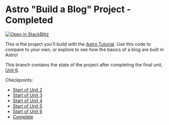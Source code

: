 # Astro "Build a Blog" Project - Completed
[![Open in StackBlitz](https://developer.stackblitz.com/img/open_in_stackblitz.svg)](https://stackblitz.com/github/withastro/blog-tutorial-demo/tree/complete)

This is the project you'll build with the [Astro Tutorial](https://docs.astro.build/en/tutorial/0-introduction/). Use this code to compare to your own, or explore to see how the basics of a blog are built in Astro!

This branch contains the state of the project after completing the final unit, [Unit 6](https://docs.astro.build/en/tutorial/6-islands/3/). 


Checkpoints:
- [Start of Unit 2](https://github.com/withastro/blog-tutorial-demo/tree/unit-2/start)
- [Start of Unit 3](https://github.com/withastro/blog-tutorial-demo/tree/unit-3/start)
- [Start of Unit 4](https://github.com/withastro/blog-tutorial-demo/tree/unit-4/start)
- [Start of Unit 5](https://github.com/withastro/blog-tutorial-demo/tree/unit-5/start)
- [Start of Unit 6](https://github.com/withastro/blog-tutorial-demo/tree/unit-6/start)
- [Complete](https://github.com/withastro/blog-tutorial-demo/tree/complete)
